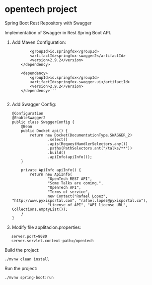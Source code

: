 # opentech project

Spring Boot Rest Repository with Swagger

Implementation of Swagger in Rest Spring Boot API.

1. Add Maven Configuration: 
	```<dependency>
			<groupId>io.springfox</groupId>
			<artifactId>springfox-swagger2</artifactId>
			<version>2.9.2</version>
		</dependency>

		<dependency>
			<groupId>io.springfox</groupId>
			<artifactId>springfox-swagger-ui</artifactId>
			<version>2.9.2</version>
		</dependency>```


2. Add Swagger Config:
   ```
   @Configuration
   @EnableSwagger2
   public class SwaggerConfig {
       @Bean
       public Docket api() {
           return new Docket(DocumentationType.SWAGGER_2)
                   .select()
                   .apis(RequestHandlerSelectors.any())
                   .paths(PathSelectors.ant("/talks/**"))
                   .build()
                   .apiInfo(apiInfo());
       }
   
       private ApiInfo apiInfo() {
           return new ApiInfo(
                   "OpenTech REST API",
                   "Some Talks are coming.",
                   "OpenTech API",
                   "Terms of service",
                   new Contact("Rafael Lopez", "http://www.pyxisportal.com", "rafael.lopez@pyxisportal.co"),
                   "License of API", "API license URL", Collections.emptyList());
       }
   }
   ```
3. Modify file applitacion.properties:
  ```
     server.port=8080
     server.servlet.context-path=/opentech
  ```
  

Build the project: 

```./mvnw clean install```

Run the project:

```./mvnw spring-boot:run```
